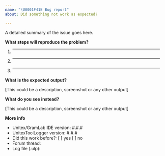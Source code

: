 ```yaml
---
name: "\U0001F41E Bug report"
about: Did something not work as expected?

---
```


<!---
Please go to the Unitex/GramLab forum for help and support:

http://forum.unitexgramlab.org

Before open a GitHub issue, make sure first to read the bug reporting guide:

http://unitexgramlab.org/how-to-report-a-bug

Then, please fill-out the form below
--->

A detailed summary of the issue goes here. 

**What steps will reproduce the problem?**

  1. _____
  2. _____
  3. _____

**What is the expected output?**

[This could be a description, screenshot or any other output]

**What do you see instead?**

[This could be a description, screenshot or any other output]

**More info**

<!---
Any other information you want to share that is relevant to the issue being reported.
~
To check the version of Unitex/GramLab IDE and UnitexToolLogger, open the IDE, 
click Info > About, and look at the string in the upper left corner. The string 
has the form "Unitex/GramLab IDE: #.#.# | UnitexToolLogger: #.#.#"
~
For more information about how to create a log file (.ulp) , see the User's Manual, 
section 13.1 "Creating log files"
~
--->

- Unitex/GramLab IDE version: #.#.# 
- UnitexToolLogger version: #.#.# 
- Did this work before?: [ ] yes [ ] no
- Forum thread:
- Log file (.ulp):

